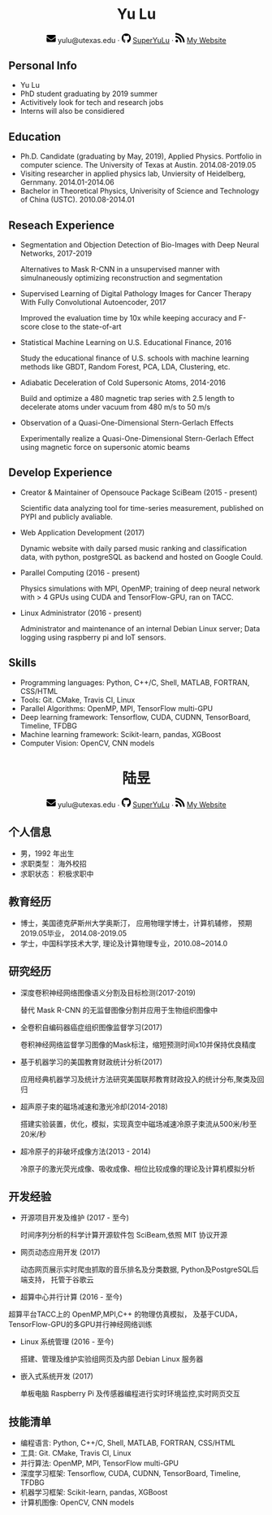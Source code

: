  <div align="center">
     <h1>Yu Lu</h1>
     <div>
		 <!--<span>
             <img src="assets/phone-solid.svg" width="18px">
             180XXXXXXXX
         </span>
         ·
		 -->
         <span>
             <img src="assets/envelope-solid.svg" width="18px">
             yulu@utexas.edu
         </span>
         ·
         <span>
             <img src="assets/github-brands.svg" width="18px">
             <a href="https://github.com/SuperYuLu">SuperYuLu</a>
         </span>
         ·
         <span>
             <img src="assets/rss-solid.svg" width="18px">
             <a href="https://superyulu.github.io/">My Website</a>
         </span>
     </div>
 </div>

## Personal Info

- Yu Lu 
- PhD student graduating by 2019 summer
- Activitively look for tech and research jobs
- Interns will also be considiered

## Education

- Ph.D. Candidate (graduating by May, 2019), Applied Physics. Portfolio in computer science. The University of Texas at Austin. 2014.08-2019.05
- Visiting researcher in applied physics lab, Unviersity of Heidelberg, Gernmany. 2014.01-2014.06
- Bachelor in Theoretical Physics, Univerisity of Science and Technology of China (USTC). 2010.08-2014.01


## Reseach Experience

- Segmentation and Objection Detection of Bio-Images with Deep Neural Networks, 2017-2019

	Alternatives to Mask R-CNN in a unsupervised manner with simulnaneously optimizing reconstruction and segmentation
	
- Supervised Learning of Digital Pathology Images for Cancer Therapy With Fully Convolutional Autoencoder, 2017

	Improved the evaluation time by 10x while keeping accuracy and F-score close to the state-of-art

- Statistical Machine Learning on U.S. Educational Finance, 2016

	Study the educational finance of U.S. schools with machine learning methods like GBDT, Random Forest, PCA, LDA, Clustering, etc. 
	
- Adiabatic Deceleration of Cold Supersonic Atoms, 2014-2016

    Build and optimize a 480 magnetic trap series with 2.5 length to decelerate atoms under vacuum from 480 m/s to 50 m/s
	
- Observation of a Quasi-One-Dimensional Stern-Gerlach Effects 

    Experimentally realize a Quasi-One-Dimensional Stern-Gerlach Effect using magnetic force on supersonic atomic beams
	
## Develop Experience

- Creator & Maintainer of Opensouce Package SciBeam (2015 - present)

	Scientific data analyzing tool for time-series measurement, published on PYPI and publicly avaliable. 
  
- Web Application Development (2017)
  
    Dynamic website with daily parsed music ranking and classification data, with python, postgreSQL as backend and hosted on Google Could. 

- Parallel Computing (2016 - present)

	Physics simulations with MPI, OpenMP; training of deep neural network with > 4 GPUs using CUDA and TensorFlow-GPU, ran on TACC. 
  
- Linux Administrator (2016 - present)

	Administrator and maintenance of an internal Debian Linux server; Data logging using raspberry pi and IoT sensors. 
	
	
## Skills 
+ Programming languages: Python, C++/C, Shell, MATLAB, FORTRAN, CSS/HTML
+ Tools: Git. CMake, Travis CI, Linux
+ Parallel Algorithms: OpenMP, MPI, TensorFlow multi-GPU
+ Deep learning framework: Tensorflow, CUDA, CUDNN, TensorBoard, Timeline, TFDBG
+ Machine learning framework: Scikit-learn, pandas, XGBoost
+ Computer Vision: OpenCV, CNN models


 <div align="center">
     <h1>陆昱</h1>
     <div>
		 <!--<span>
             <img src="assets/phone-solid.svg" width="18px">
             180XXXXXXXX
         </span>
         ·
		 -->
         <span>
             <img src="assets/envelope-solid.svg" width="18px">
             yulu@utexas.edu
         </span>
         ·
         <span>
             <img src="assets/github-brands.svg" width="18px">
             <a href="https://github.com/SuperYuLu">SuperYuLu</a>
         </span>
         ·
         <span>
             <img src="assets/rss-solid.svg" width="18px">
             <a href="https://superyulu.github.io/">My Website</a>
         </span>
     </div>
 </div>


 ## 个人信息

 - 男，1992 年出生
 - 求职类型： 海外校招 
 - 求职状态： 积极求职中

## 教育经历

- 博士，美国德克萨斯州大学奥斯汀， 应用物理学博士，计算机辅修， 预期2019.05毕业， 2014.08-2019.05
- 学士，中国科学技术大学, 理论及计算物理专业，2010.08~2014.0

## 研究经历

- 深度卷积神经网络图像语义分割及目标检测(2017-2019)

	替代 Mask R-CNN 的无监督图像分割并应用于生物组织图像中
  
- 全卷积自编码器癌症组织图像监督学习(2017)
	
	卷积神经网络监督学习图像的Mask标注，缩短预测时间x10并保持优良精度

- 基于机器学习的美国教育财政统计分析(2017)

	应用经典机器学习及统计方法研究美国联邦教育财政投入的统计分布,聚类及回归
	
- 超声原子束的磁场减速和激光冷却(2014-2018)

	搭建实验装置，优化，模拟，实现真空中磁场减速冷原子束流从500米/秒至20米/秒

- 超冷原子的非破坏成像方法(2013 - 2014)

	冷原子的激光荧光成像、吸收成像、相位比较成像的理论及计算机模拟分析
  

## 开发经验

- 开源项目开发及维护 (2017 - 至今)
  
  时间序列分析的科学计算开源软件包 SciBeam,依照 MIT 协议开源
  
- 网页动态应用开发 (2017)

  动态网页展示实时爬虫抓取的音乐排名及分类数据, Python及PostgreSQL后端支持， 托管于谷歌云
  
- 超算中心并行计算 (2016 - 至今)

 超算平台TACC上的 OpenMP,MPI,C++ 的物理仿真模拟， 及基于CUDA， TensorFlow-GPU的多GPU并行神经网络训练
  
- Linux 系统管理 (2016 - 至今)
  
  搭建、管理及维护实验组网页及内部 Debian Linux 服务器
  
- 嵌入式系统开发 (2017)

  单板电脑 Raspberry Pi 及传感器编程进行实时环境监控,实时网页交互


## 技能清单

+ 编程语言: Python, C++/C, Shell, MATLAB, FORTRAN, CSS/HTML
+ 工具: Git. CMake, Travis CI, Linux
+ 并行算法: OpenMP, MPI, TensorFlow multi-GPU
+ 深度学习框架: Tensorflow, CUDA, CUDNN, TensorBoard, Timeline, TFDBG
+ 机器学习框架: Scikit-learn, pandas, XGBoost
+ 计算机图像: OpenCV, CNN models

